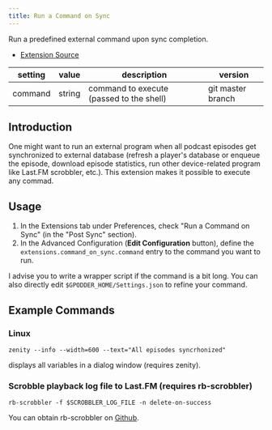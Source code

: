 ```yaml
---
title: Run a Command on Sync
---
```


Run a predefined external command upon sync completion.

-   [Extension Source](https://github.com/gpodder/gpodder/blob/master/share/gpodder/extensions/command_on_sync.py)


| setting            | value      | description                                 | version           |
|--------------------|------------|---------------------------------------------|-------------------|
| command            | string     | command to execute (passed to the shell)    | git master branch |

Introduction
-----------

One might want to run an external program when all podcast episodes get synchronized to external database (refresh a player's database or enqueue the episode, download episode statistics, run other device-related program like Last.FM scrobbler, etc.). This extension makes it possible to execute any commad.

Usage
-----

1. In the Extensions tab under Preferences, check "Run a Command on Sync" (in the "Post Sync" section).
2. In the Advanced Configuration (**Edit Configuration** button), define the `extensions.command_on_sync.command`
    entry to the command you want to run.

I advise you to write a wrapper script if the command is a bit long. You can also directly edit
`$GPODDER_HOME/Settings.json` to refine your command.

Example Commands
--------------

### Linux

```
zenity --info --width=600 --text="All episodes syncrhonized"
```

displays all variables in a dialog window (requires zenity).

### Scrobble playback log file to Last.FM (requires rb-scrobbler)

```
rb-scrobbler -f $SCROBBLER_LOG_FILE -n delete-on-success
```

You can obtain rb-scrobbler on [Github](https://github.com/jeselnik/rb-scrobbler).
